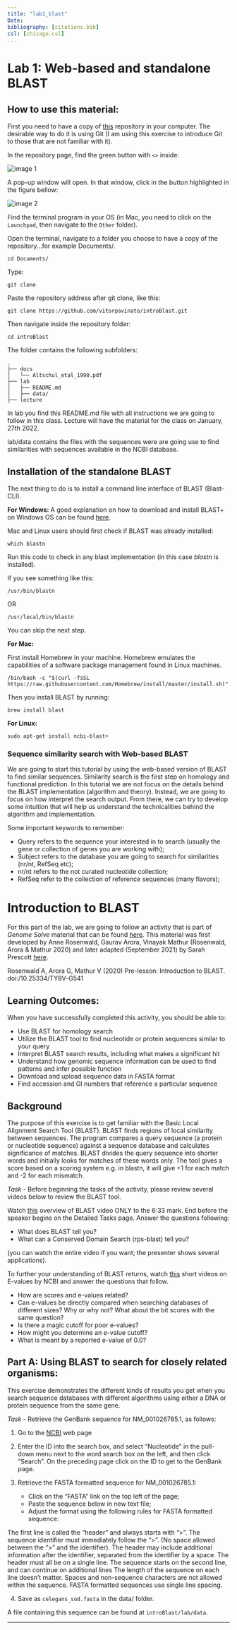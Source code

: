 ```yaml
---
title: "lab1_blast"
Date:
bibliography: [citations.bib]
csl: [chicago.csl]
...
```

# __Lab 1: Web-based and standalone BLAST__

## __How to use this material:__

First you need to have a copy of [this](https://github.com/vitorpavinato/introBlast) repository in your computer. The desirable way to do it is using Git (I am using this exercise to introduce Git to those that are not familiar with it).

In the repository page, find the green button with `<>` inside:

![image 1](images/img1.png)

A pop-up window will open. In that window, click in the button highlighted in the figure bellow:

![image 2](images/img2.png)

Find the terminal program in your OS (in Mac, you need to click on the `Launchpad`, then navigate to the `Other` folder).

Open the terminal, navigate to a folder you choose to have a copy of the repository...for example Documents/.
```dotnetcli
cd Documents/
```
Type:
```dotnetcli
git clone 
```

Paste the repository address after git clone, like this:
```dotnetcli
git clone https://github.com/vitorpavinato/introBlast.git
```

Then navigate inside the repository folder:
```dotnetcli
cd introBlast
```

The folder contains the following subfolders:
```dotnetcli
.
├── docs
│   └── Altschul_etal_1990.pdf
├── lab
│   ├── README.md
│   ├── data/
├── lecture
```
In lab you find this README.md file with all instructions we are going to follow in this class. Lecture will have the material for the class on January, 27th 2022. 

lab/data contains the files with the sequences were are going use to find similarities with sequences available in the NCBI database.

## __Installation of the standalone BLAST__ 

The next thing to do is to install a command line interface of BLAST (Blast-CLI).

__For Windows:__
A good explanation on how to download and install BLAST+ on Windows OS can be found [here](https://www.ncbi.nlm.nih.gov/books/NBK52637/).

Mac and Linux users should first check if BLAST was already installed:
```dotnetcli
which blastn
```
Run this code to check in any blast implementation (in this case _blastn_ is installed).

If you see something like this:
```dotnetcli
/usr/bin/blastn
```
OR
```dotnetcli
/usr/local/bin/blastn
```
 You can skip the next step.

__For Mac:__

First install Homebrew in your machine. Homebrew emulates the capabilities of a software package management found in Linux machines.
```dotnetcli
/bin/bash -c "$(curl -fsSL https://raw.githubusercontent.com/Homebrew/install/master/install.sh)"
```
Then you install BLAST by running:
```dotnetcli
brew install blast
```
__For Linux:__
```dotnetcli
sudo apt-get install ncbi-blast+
```

### __Sequence similarity search with Web-based BLAST__

We are going to start this tutorial by using the web-based version of BLAST to find similar sequences. Similarity search is the first step on homology and functional prediction. In this tutorial we are not focus on the details behind the BLAST implementation (algorithm and theory). Instead, we are going to focus on how interpret the search output. From there, we can try to develop some intuition that will help us understand the technicalities behind the algorithm and implementation.

Some important keywords to remember:
- Query refers to the sequence your interested in to search (usually the gene or collection of genes you are working with);
- Subject refers to the database you are going to search for similarities (nr/nt, RefSeq etc);
- nr/nt refers to the not curated nucleotide collection;
- RefSeq refer to the collection of reference sequences (many flavors);

# __Introduction to BLAST__

For this part of the lab, we are going to follow an activity that is part of _Genome Solve_ material that can be found [here](https://qubeshub.org/publications/1085/2). This material was first developed by Anne Rosenwald, Gaurav Arora, Vinayak Mathur (Rosenwald, Arora & Mathur 2020) and later adapted (September 2021) by Sarah Prescott [here](https://qubeshub.org/publications/2754/versions/1).

Rosenwald A, Arora G, Mathur V (2020) Pre-lesson: Introduction to BLAST. 
doi:/10.25334/TY8V-G541

## __Learning Outcomes:__
When you have successfully completed this activity, you should be able to:
- Use BLAST for homology search
- Utilize the BLAST tool to find nucleotide or protein sequences similar to your query
- Interpret BLAST search results, including what makes a significant hit
- Understand how genomic sequence information can be used to find patterns and infer possible function
- Download and upload sequence data in FASTA format
- Find accession and GI numbers that reference a particular sequence


## __Background__
The purpose of this exercise is to get familiar with the Basic Local Alignment Search Tool  (BLAST).  BLAST finds regions of local similarity between sequences. The program compares a query sequence (a protein or nucleotide sequence) against a sequence database and calculates significance of matches.  BLAST divides the query sequence into shorter words and initially looks for matches of these words only. The tool gives a score based on a scoring system e.g. in blastn, it will give +1 for each match and -2 for each mismatch. 

_Task_ - Before beginning the tasks of the activity, please review several videos below to review the BLAST tool. 

Watch [this](https://youtu.be/JKD5laNtwSc) overview of BLAST video ONLY to the 6:33 mark. End before the speaker begins on the Detailed Tasks page. Answer the questions following:

- What does BLAST tell you?
- What can a Conserved Domain Search (rps-blast) tell you?

(you can watch the entire video if you want; the presenter shows several applications).


To further your understanding of BLAST returns, watch [this](https://youtu.be/dzRq-5BrGD4) short videos on E-values by NCBI and answer the questions that follow.

- How are scores and e-values related?
- Can e-values be directly compared when searching databases of different sizes? Why or why not? What about the bit scores with the same question?
- Is there a magic cutoff for poor e-values?
- How might you determine an e-value cutoff? 
- What is meant by a reported e-value of 0.0? 

## __Part A: Using BLAST to search for closely related organisms:__

This exercise demonstrates the different kinds of results you get when you search sequence databases with different algorithms using either a DNA or protein sequence from the same gene.

_Task_ - Retrieve the GenBank sequence for NM_001026785.1, as follows:

1. Go to the [NCBI](https://www.ncbi.nlm.nih.gov) web page

2. Enter the ID into the search box, and select “Nucleotide” in the pull-down menu next to the word search box on the left, and then click “Search”. On the preceding page click on the ID to get to the GenBank page.

3. Retrieve the FASTA formatted sequence for NM_001026785.1:
    - Click on the “FASTA” link on the top left of the page; 
    - Paste the sequence below in new text file;
    - Adjust the format using the following rules for FASTA formatted sequence:
 
The first line is called the “header” and always starts with “>”.
The sequence identifier must immediately follow the “>”. (No space allowed between the “>” and the identifier).
The header may include additional information after the identifier, separated from the identifier by a space. The header must all be on a single line.
The sequence starts on the second line, and can continue on additional lines
The length of the sequence on each line doesn’t matter.
Spaces and non-sequence characters are not allowed within the sequence.
FASTA formatted sequences use single line spacing.

4. Save as `celegans_sod.fasta` in the data/ folder.

A file containing this sequence can be found at `introBlast/lab/data`.

---